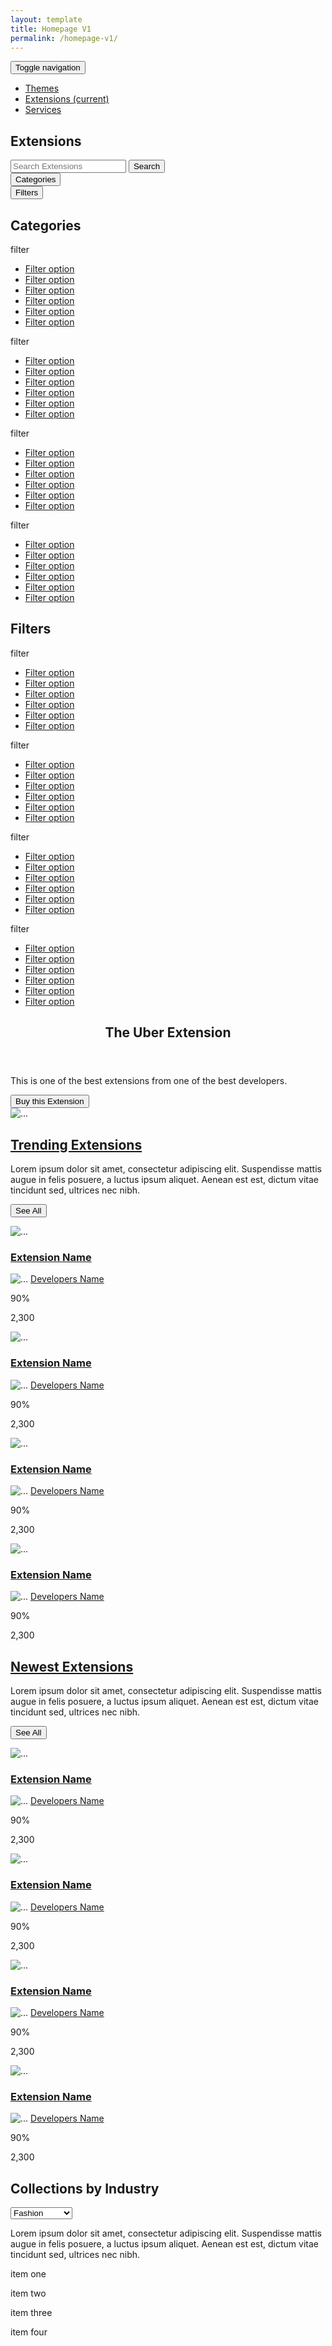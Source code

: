 ```yaml
---
layout: template
title: Homepage V1
permalink: /homepage-v1/
---
```



<!-- Announcement Section -->
<!-- <section class="global-announcement">
	<div class="container-fluid">
		<div class="row">
		  <header class="col-xs-12">
		    <h1>Welcome to the new Connect</h1>
		  </header>
		  <article class="col-md-6 col-md-offset-3">
		    <p>This is one of the best extensions from one of the best developers.</p>
		    <button type="button" class="btn btn-primary">Learn more</button>
		  </article>
		</div>
	</div>
</section> -->

<!-- Nav Section -->
<section class="main-nav">
	<nav class="navbar navbar-default" role="navigation" >
	  <div class="container-fluid">
	    <!-- Brand and toggle get grouped for better mobile display -->
	    <div class="navbar-header">
	      <button type="button" class="navbar-toggle collapsed" data-toggle="collapse" data-target="#bs-example-navbar-collapse-1">
	        <span class="sr-only">Toggle navigation</span>
	        <span class="icon-bar"></span>
	        <span class="icon-bar"></span>
	        <span class="icon-bar"></span>
	      </button>
	    </div>
	    <!-- Collect the nav links, forms, and other content for toggling -->
	    <div class="collapse navbar-collapse" id="bs-example-navbar-collapse-1">
	      <ul class="nav navbar-nav">
	        <li><a href="#">Themes</a></li>
	        <li class="active"><a href="#">Extensions <span class="sr-only">(current)</span></a></li>
	        <li><a href="#">Services</a></li>
	      </ul>
	    </div><!-- /.navbar-collapse -->
	  </div><!-- /.container-fluid -->
	</nav>
</section>

<!-- Search Section -->
<section class="search">
	<div class="container-fluid">
		<div class="row">
		  <div class="col-md-8 col-md-offset-2">
		  	<div class="row">
		  		<div class="col-md-12 visible-xs-block">
		  			<h2>Extensions</h2>
		  		</div>
		  		<div class="col-sm-6">
				    <div class="input-group search-sm">
				      <input type="text" placeholder="Search Extensions" class="form-control">
				      <span class="input-group-btn">
				        <button class="btn btn-search" type="button">
				        	<!-- <span class="glyphicon glyphicon-search" aria-hidden="true"></span> --> Search 
				        </button>
				      </span>
				    </div>
				</div>
		  		<!-- <div class="col-sm-3 col-xs-6">
				  	<select class="form-control">
					  <option>Select a Category</option>
					  <option>All</option>
					  <option>Sales and Marketing</option>
					  <option>Products</option>
					  <option>Orders</option>
					  <option>Customers</option>
					  <option>Storefront</option>
					  <option>Admin Tools</option>
					</select>
				</div> -->
				<div class="col-sm-3 col-xs-6">
					<button type="button" class="btn btn-default btn-block" data-toggle="collapse" data-target="#viewcategories">
						Categories <!-- <span class="glyphicon glyphicon-chevron-down" aria-hidden="true"></span> -->
					</button>
				</div>
				<div class="col-sm-3 col-xs-6">
					<button type="button" class="btn btn-default btn-block" data-toggle="collapse" data-target="#viewfilters">
						Filters <span class="glyphicon glyphicon-chevron-down" aria-hidden="true"></span>
					</button>
				</div>
			</div>
		  </div>
		</div>
	</div>
</section>

<!-- Categories Section -->
<section class="filter">
	<div class="container-fluid">
		<div class="row">
		  <article class="col-md-8 col-md-offset-2 collapse-group">
		  	<div class="collapse" id="viewcategories">
		  	<h2>Categories</h2>
			  	<div class="row">
			  		<div class="col-md-3 col-xs-6">
			  			<div class="viewfilters">
				  			<p>filter</p>
				  			<ul>
				  				<li><a href="#">Filter option</a></li>
				  				<li><a href="#">Filter option</a></li>
				  				<li><a href="#">Filter option</a></li>
				  				<li><a href="#">Filter option</a></li>
				  				<li><a href="#">Filter option</a></li>
				  				<li><a href="#">Filter option</a></li>
				  			</ul>
						</div>
			    	</div>
			    	<div class="col-md-3 col-xs-6">
			  			<div class="viewfilters">
				  			<p>filter</p>
				  			<ul>
				  				<li><a href="#">Filter option</a></li>
				  				<li><a href="#">Filter option</a></li>
				  				<li><a href="#">Filter option</a></li>
				  				<li><a href="#">Filter option</a></li>
				  				<li><a href="#">Filter option</a></li>
				  				<li><a href="#">Filter option</a></li>
				  			</ul>
						</div>
			    	</div>
			    	<div class="col-md-3 col-xs-6">
			  			<div class="viewfilters">
				  			<p>filter</p>
				  			<ul>
				  				<li><a href="#">Filter option</a></li>
				  				<li><a href="#">Filter option</a></li>
				  				<li><a href="#">Filter option</a></li>
				  				<li><a href="#">Filter option</a></li>
				  				<li><a href="#">Filter option</a></li>
				  				<li><a href="#">Filter option</a></li>
				  			</ul>
						</div>
			    	</div>
			    	<div class="col-md-3 col-xs-6">
			  			<div class="viewfilters">
				  			<p>filter</p>
				  			<ul>
				  				<li><a href="#">Filter option</a></li>
				  				<li><a href="#">Filter option</a></li>
				  				<li><a href="#">Filter option</a></li>
				  				<li><a href="#">Filter option</a></li>
				  				<li><a href="#">Filter option</a></li>
				  				<li><a href="#">Filter option</a></li>
				  			</ul>
						</div>
			    	</div>
			    </div>
			</div>
		  </article>
		</div>
	</div>
</section>

<!-- Filter Section -->
<section class="filter">
	<div class="container-fluid">
		<div class="row">
		  <article class="col-md-8 col-md-offset-2 collapse-group">
		  	<div class="collapse" id="viewfilters">
		  	<h2>Filters</h2>
			  	<div class="row">
			  		<div class="col-md-3 col-xs-6">
			  			<div class="viewfilters">
				  			<p>filter</p>
				  			<ul>
				  				<li><a href="#">Filter option</a></li>
				  				<li><a href="#">Filter option</a></li>
				  				<li><a href="#">Filter option</a></li>
				  				<li><a href="#">Filter option</a></li>
				  				<li><a href="#">Filter option</a></li>
				  				<li><a href="#">Filter option</a></li>
				  			</ul>
						</div>
			    	</div>
			    	<div class="col-md-3 col-xs-6">
			  			<div class="viewfilters">
				  			<p>filter</p>
				  			<ul>
				  				<li><a href="#">Filter option</a></li>
				  				<li><a href="#">Filter option</a></li>
				  				<li><a href="#">Filter option</a></li>
				  				<li><a href="#">Filter option</a></li>
				  				<li><a href="#">Filter option</a></li>
				  				<li><a href="#">Filter option</a></li>
				  			</ul>
						</div>
			    	</div>
			    	<div class="col-md-3 col-xs-6">
			  			<div class="viewfilters">
				  			<p>filter</p>
				  			<ul>
				  				<li><a href="#">Filter option</a></li>
				  				<li><a href="#">Filter option</a></li>
				  				<li><a href="#">Filter option</a></li>
				  				<li><a href="#">Filter option</a></li>
				  				<li><a href="#">Filter option</a></li>
				  				<li><a href="#">Filter option</a></li>
				  			</ul>
						</div>
			    	</div>
			    	<div class="col-md-3 col-xs-6">
			  			<div class="viewfilters">
				  			<p>filter</p>
				  			<ul>
				  				<li><a href="#">Filter option</a></li>
				  				<li><a href="#">Filter option</a></li>
				  				<li><a href="#">Filter option</a></li>
				  				<li><a href="#">Filter option</a></li>
				  				<li><a href="#">Filter option</a></li>
				  				<li><a href="#">Filter option</a></li>
				  			</ul>
						</div>
			    	</div>
			    </div>
			</div>
		  </article>
		</div>
	</div>
</section>

<!-- Categories & Filter Section -->
<!-- <section class="category-filters">
	<div class="container-fluid">
		<div class="row">
		  <div class="col-md-3">
			<p>Select a category</p>
		  </div>
		  <div class="col-md-3">
			<button class="btn btn-default" type="button">Filter</button>
		  </div>
		</div>
	</div>
</section> -->



<!-- Announcement Section -->
<section class="announcement">
	<div class="container-fluid">
		<div class="row">
		  <header class="col-xs-12">
		    <h1>The Uber Extension</h1>
		  </header>
		  <article class="col-md-6 col-md-offset-3">
		    <p>This is one of the best extensions from one of the best developers.</p>
		    <button type="button" class="btn btn-primary">Buy this Extension</button>
		  </article>
		  <div class="col-md-8 col-md-offset-2">
		    <img src="/magentoproto/img/uber.png" alt="..." class="product-promotion">
		  </div>
		</div>
	</div>
</section>


<!-- Trending Section -->
<section class="trending">
	<div class="container-fluid">
		<div class="row">
		  <div class="col-md-12">
		  	<h2><a href="#">Trending Extensions</a></h2>
		  </div>
		  <div class="col-md-6">
		  	<p>Lorem ipsum dolor sit amet, consectetur adipiscing elit. Suspendisse mattis augue in felis posuere, a luctus ipsum aliquet. Aenean est est, dictum vitae tincidunt sed, ultrices nec nibh.</p>
		  </div>
		  <div class="col-md-6">
		  	<div class="pull-right">
		    	<button type="search" class="btn btn-primary">See All</button>
		    </div>
		  </div>
		</div>
		<div class="row">
		  <div class="col-md-3 col-sm-6">
		  	<div class="product-info">
			    <p><img src="{{ site.baseurl }}/img/extension-example-2.png" alt="..." class="img-rounded product-profile"></p>
			    <h3><a href="#">Extension Name</a></h3>
			    <p><img src="/magentoproto/img/user-profile.jpg" alt="..." class="img-rounded user-profile"> <a href="#">Developers Name</a></p>
			    <p><span class="glyphicon glyphicon-thumbs-up" aria-hidden="true"></span> 90%</a></p>
			    <p><span class="glyphicon glyphicon-user" aria-hidden="true"></span> 2,300</a></p>
			</div>
		  </div>
		  <div class="col-md-3 col-sm-6">
		  	<div class="product-info">
			    <p><img src="{{ site.baseurl }}/img/extension-example-2.png" alt="..." class="img-rounded product-profile"></p>
			    <h3><a href="#">Extension Name</a></h3>
			    <p><img src="/magentoproto/img/user-profile.jpg" alt="..." class="img-rounded user-profile"> <a href="#">Developers Name</a></p>
			    <p><span class="glyphicon glyphicon-thumbs-up" aria-hidden="true"></span> 90%</a></p>
			    <p><span class="glyphicon glyphicon-user" aria-hidden="true"></span> 2,300</a></p>
			</div>
		  </div>
		  <div class="col-md-3 col-sm-6">
		    <div class="product-info">
			    <p><img src="{{ site.baseurl }}/img/extension-example-2.png" alt="..." class="img-rounded product-profile"></p>
			    <h3><a href="#">Extension Name</a></h3>
			    <p><img src="/magentoproto/img/user-profile.jpg" alt="..." class="img-rounded user-profile"> <a href="#">Developers Name</a></p>
			    <p><span class="glyphicon glyphicon-thumbs-up" aria-hidden="true"></span> 90%</a></p>
			    <p><span class="glyphicon glyphicon-user" aria-hidden="true"></span> 2,300</a></p>
			</div>
		  </div>
		  <div class="col-md-3 col-sm-6">
		    <div class="product-info">
			    <p><img src="{{ site.baseurl }}/img/extension-example-2.png" alt="..." class="img-rounded product-profile"></p>
			    <h3><a href="#">Extension Name</a></h3>
			    <p><img src="/magentoproto/img/user-profile.jpg" alt="..." class="img-rounded user-profile"> <a href="#">Developers Name</a></p>
			    <p><span class="glyphicon glyphicon-thumbs-up" aria-hidden="true"></span> 90%</a></p>
			    <p><span class="glyphicon glyphicon-user" aria-hidden="true"></span> 2,300</a></p>
			</div>
		  </div>
		</div>
	</div>
</section>

<!-- Newest Section -->
<section class="trending">
	<div class="container-fluid">
		<div class="row">
		  <div class="col-md-12">
		  	<h2><a href="#">Newest Extensions</a></h2>
		  </div>
		  <div class="col-md-6">
		  	<p>Lorem ipsum dolor sit amet, consectetur adipiscing elit. Suspendisse mattis augue in felis posuere, a luctus ipsum aliquet. Aenean est est, dictum vitae tincidunt sed, ultrices nec nibh.</p>
		  </div>
		  <div class="col-md-6">
		  	<div class="pull-right">
		    	<button type="search" class="btn btn-primary">See All</button>
		    </div>
		  </div>
		</div>
		<div class="row">
		  <div class="col-md-3 col-sm-6">
		  	<div class="product-info">
			    <p><img src="{{ site.baseurl }}/img/extension-example-2.png" alt="..." class="img-rounded product-profile"></p>
			    <h3><a href="#">Extension Name</a></h3>
			    <p><img src="/magentoproto/img/user-profile.jpg" alt="..." class="img-rounded user-profile"> <a href="#">Developers Name</a></p>
			    <p><span class="glyphicon glyphicon-thumbs-up" aria-hidden="true"></span> 90%</a></p>
			    <p><span class="glyphicon glyphicon-user" aria-hidden="true"></span> 2,300</a></p>
			</div>
		  </div>
		  <div class="col-md-3 col-sm-6">
		  	<div class="product-info">
			    <p><img src="{{ site.baseurl }}/img/extension-example-2.png" alt="..." class="img-rounded product-profile"></p>
			    <h3><a href="#">Extension Name</a></h3>
			    <p><img src="/magentoproto/img/user-profile.jpg" alt="..." class="img-rounded user-profile"> <a href="#">Developers Name</a></p>
			    <p><span class="glyphicon glyphicon-thumbs-up" aria-hidden="true"></span> 90%</a></p>
			    <p><span class="glyphicon glyphicon-user" aria-hidden="true"></span> 2,300</a></p>
			</div>
		  </div>
		  <div class="col-md-3 col-sm-6">
		    <div class="product-info">
			    <p><img src="{{ site.baseurl }}/img/extension-example-2.png" alt="..." class="img-rounded product-profile"></p>
			    <h3><a href="#">Extension Name</a></h3>
			    <p><img src="/magentoproto/img/user-profile.jpg" alt="..." class="img-rounded user-profile"> <a href="#">Developers Name</a></p>
			    <p><span class="glyphicon glyphicon-thumbs-up" aria-hidden="true"></span> 90%</a></p>
			    <p><span class="glyphicon glyphicon-user" aria-hidden="true"></span> 2,300</a></p>
			</div>
		  </div>
		  <div class="col-md-3 col-sm-6">
		    <div class="product-info">
			    <p><img src="{{ site.baseurl }}/img/extension-example-2.png" alt="..." class="img-rounded product-profile"></p>
			    <h3><a href="#">Extension Name</a></h3>
			    <p><img src="/magentoproto/img/user-profile.jpg" alt="..." class="img-rounded user-profile"> <a href="#">Developers Name</a></p>
			    <p><span class="glyphicon glyphicon-thumbs-up" aria-hidden="true"></span> 90%</a></p>
			    <p><span class="glyphicon glyphicon-user" aria-hidden="true"></span> 2,300</a></p>
			</div>
		  </div>
		</div>
	</div>
</section>

<!-- Collections Section -->
<section class="trending">
	<div class="container-fluid">
		<div class="row">
		  <div class="col-md-12">
		  	<form class="form-horizontal" role="form">
			  <div class="form-group">
			    <h1 class="col-md-9">Collections by Industry</h1>
			    <div class="col-md-3">
			      <select class="form-control pull-right">
					  <option>Fashion</option>
					  <option>Digital</option>
					  <option>Sport</option>
					  <option>Food</option>
					  <option>Gifts</option>
					  <option>Interior</option>
					  <option>Supermarket</option>
					</select>
			    </div>
			  </div>
			</form>
		  	<p>Lorem ipsum dolor sit amet, consectetur adipiscing elit. Suspendisse mattis augue in felis posuere, a luctus ipsum aliquet. Aenean est est, dictum vitae tincidunt sed, ultrices nec nibh.</p>
		  </div>
		  <div class="col-md-3 col-sm-6">
		  	<div class="product-item">
		    	<p>item one</p>
		    </div>
		  </div>
		  <div class="col-md-3 col-sm-6">
		    <div class="product-item">
		    	<p>item two</p>
		    </div>
		  </div>
		  <div class="col-md-3 col-sm-6">
		    <div class="product-item">
		    	<p>item three</p>
		    </div>
		  </div>
		  <div class="col-md-3 col-sm-6">
		    <div class="product-item">
		    	<p>item four</p>
		    </div>
		  </div>
		</div>
	</div>
</section>

























